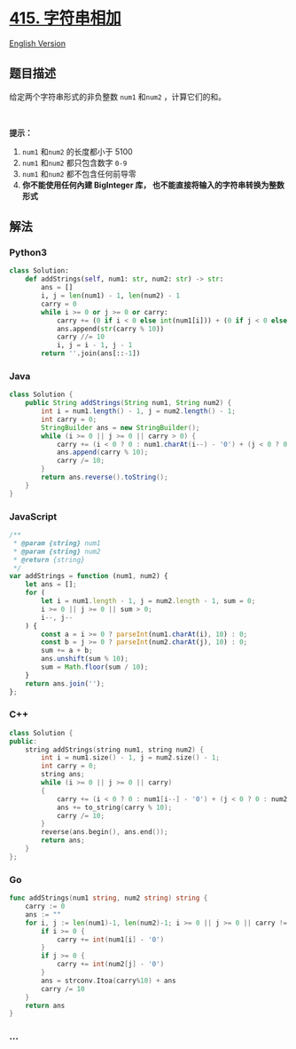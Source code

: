 # [415. 字符串相加](https://leetcode-cn.com/problems/add-strings)

[English Version](/solution/0400-0499/0415.Add%20Strings/README_EN.md)

## 题目描述

<!-- 这里写题目描述 -->

<p>给定两个字符串形式的非负整数&nbsp;<code>num1</code> 和<code>num2</code>&nbsp;，计算它们的和。</p>

<p>&nbsp;</p>

<p><strong>提示：</strong></p>

<ol>
	<li><code>num1</code> 和<code>num2</code>&nbsp;的长度都小于 5100</li>
	<li><code>num1</code> 和<code>num2</code> 都只包含数字&nbsp;<code>0-9</code></li>
	<li><code>num1</code> 和<code>num2</code> 都不包含任何前导零</li>
	<li><strong>你不能使用任何內建 BigInteger 库，&nbsp;也不能直接将输入的字符串转换为整数形式</strong></li>
</ol>

## 解法

<!-- 这里可写通用的实现逻辑 -->

<!-- tabs:start -->

### **Python3**

<!-- 这里可写当前语言的特殊实现逻辑 -->

```python
class Solution:
    def addStrings(self, num1: str, num2: str) -> str:
        ans = []
        i, j = len(num1) - 1, len(num2) - 1
        carry = 0
        while i >= 0 or j >= 0 or carry:
            carry += (0 if i < 0 else int(num1[i])) + (0 if j < 0 else int(num2[j]))
            ans.append(str(carry % 10))
            carry //= 10
            i, j = i - 1, j - 1
        return ''.join(ans[::-1])
```

### **Java**

<!-- 这里可写当前语言的特殊实现逻辑 -->

```java
class Solution {
    public String addStrings(String num1, String num2) {
        int i = num1.length() - 1, j = num2.length() - 1;
        int carry = 0;
        StringBuilder ans = new StringBuilder();
        while (i >= 0 || j >= 0 || carry > 0) {
            carry += (i < 0 ? 0 : num1.charAt(i--) - '0') + (j < 0 ? 0 : num2.charAt(j--) - '0');
            ans.append(carry % 10);
            carry /= 10;
        }
        return ans.reverse().toString();
    }
}
```

### **JavaScript**

```js
/**
 * @param {string} num1
 * @param {string} num2
 * @return {string}
 */
var addStrings = function (num1, num2) {
    let ans = [];
    for (
        let i = num1.length - 1, j = num2.length - 1, sum = 0;
        i >= 0 || j >= 0 || sum > 0;
        i--, j--
    ) {
        const a = i >= 0 ? parseInt(num1.charAt(i), 10) : 0;
        const b = j >= 0 ? parseInt(num2.charAt(j), 10) : 0;
        sum += a + b;
        ans.unshift(sum % 10);
        sum = Math.floor(sum / 10);
    }
    return ans.join('');
};
```

### **C++**

```cpp
class Solution {
public:
    string addStrings(string num1, string num2) {
        int i = num1.size() - 1, j = num2.size() - 1;
        int carry = 0;
        string ans;
        while (i >= 0 || j >= 0 || carry)
        {
            carry += (i < 0 ? 0 : num1[i--] - '0') + (j < 0 ? 0 : num2[j--] - '0');
            ans += to_string(carry % 10);
            carry /= 10;
        }
        reverse(ans.begin(), ans.end());
        return ans;
    }
};
```

### **Go**

```go
func addStrings(num1 string, num2 string) string {
	carry := 0
	ans := ""
	for i, j := len(num1)-1, len(num2)-1; i >= 0 || j >= 0 || carry != 0; i, j = i-1, j-1 {
		if i >= 0 {
			carry += int(num1[i] - '0')
		}
		if j >= 0 {
			carry += int(num2[j] - '0')
		}
		ans = strconv.Itoa(carry%10) + ans
		carry /= 10
	}
	return ans
}
```

### **...**

```

```

<!-- tabs:end -->
